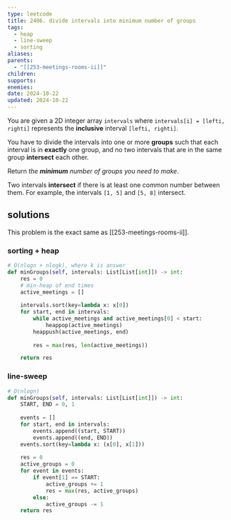 ```yaml
---
type: leetcode
title: 2406. divide intervals into minimum number of groups
tags:
  - heap
  - line-sweep
  - sorting
aliases: 
parents:
  - "[[253-meetings-rooms-ii]]"
children: 
supports: 
enemies: 
date: 2024-10-22
updated: 2024-10-22
---
```


You are given a 2D integer array `intervals` where `intervals[i] = [lefti, righti]` represents the **inclusive** interval `[lefti, righti]`.

You have to divide the intervals into one or more **groups** such that each interval is in **exactly** one group, and no two intervals that are in the same group **intersect** each other.

Return _the **minimum** number of groups you need to make_.

Two intervals **intersect** if there is at least one common number between them. For example, the intervals `[1, 5]` and `[5, 8]` intersect.

## solutions

This problem is the exact same as [[253-meetings-rooms-ii]].

### sorting + heap

```python
# O(nlogn + nlogk), where k is answer
def minGroups(self, intervals: List[List[int]]) -> int:
	res = 0
	# min-heap of end times
	active_meetings = []
	  
	intervals.sort(key=lambda x: x[0])
	for start, end in intervals:
		while active_meetings and active_meetings[0] < start:
			heappop(active_meetings)
		heappush(active_meetings, end)
	  
		res = max(res, len(active_meetings))

	return res
```

### line-sweep

```python
# O(nlogn)
def minGroups(self, intervals: List[List[int]]) -> int:
	START, END = 0, 1
	  
	events = []
	for start, end in intervals:
		events.append((start, START))
		events.append((end, END))
	events.sort(key=lambda x: (x[0], x[1]))
	  
	res = 0
	active_groups = 0
	for event in events:
		if event[1] == START:
			active_groups += 1
			res = max(res, active_groups)
		else:
			active_groups -= 1
	return res
```
